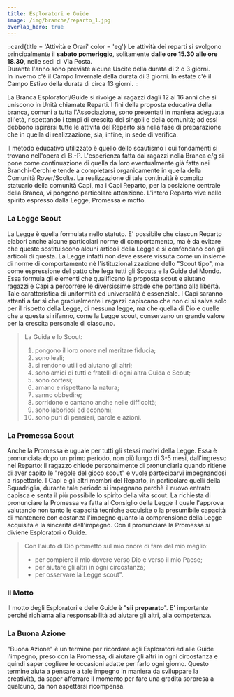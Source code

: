 ```yaml
---
title: Esploratori e Guide
image: /img/branche/reparto_1.jpg
overlap_hero: true
---
```


::card{title = 'Attività e Orari' color = 'eg'}
Le attività dei reparti si svolgono principalmente il **sabato pomeriggio**, solitamente **dalle ore 15.30 alle ore 18.30**, nelle sedi di Via Posta.  
Durante l'anno sono previste alcune Uscite della durata di 2 o 3 giorni.  
In inverno c'è il Campo Invernale della durata di 3 giorni. In estate c'è il Campo Estivo della durata di circa 13 giorni.
::

La Branca Esploratori/Guide si rivolge ai ragazzi dagli 12 ai 16 anni che si uniscono in Unità chiamate Reparti. I fini della proposta educativa della branca, comuni a tutta l'Associazione, sono presentati in maniera adeguata all'età, rispettando i tempi di crescita dei singoli e della comunità; ad essi debbono ispirarsi tutte le attività del Reparto sia nella fase di preparazione che in quella di realizzazione, sia, infine, in sede di verifica.

Il metodo educativo utilizzato è quello dello scautismo i cui fondamenti si trovano nell'opera di B.-P. L'esperienza fatta dai ragazzi nella Branca e/g si pone come continuazione di quella da loro eventualmente già fatta nei Branchi-Cerchi e
tende a completarsi organicamente in quella della Comunità Rover/Scolte. La realizzazione di tale continuità è compito statuario della comunità Capi, ma i Capi Reparto, per la posizione centrale della Branca, vi pongono particolare attenzione. L'intero Reparto vive nello spirito espresso dalla Legge, Promessa e motto.

### La Legge Scout

La Legge è quella formulata nello statuto. E' possibile che ciascun Reparto elabori anche alcune particolari norme di comportamento, ma è da evitare che queste sostituiscono alcuni articoli della Legge e si confondano con gli articoli di
questa. La Legge infatti non deve essere vissuta come un insieme di norme di comportamento nè l'istituzionalizzazione dello "Scout tipo", ma come espressione del patto che lega tutti gli Scouts e la Guide del Mondo. Essa formula gli
elementi che qualificano la proposta scout e aiutano ragazzi e Capi a percorrere le diversissime strade che portano alla libertà. Tale caratteristica di uniformità ed universalità è essenziale. I Capi saranno attenti a far sì che gradualmente i ragazzi capiscano che non ci si salva solo per il rispetto della Legge, di nessuna legge, ma che quella di Dio e quelle che a questa si rifanno, come la Legge scout, conservano un grande valore per la crescita personale di ciascuno.

>La Guida e lo Scout: 
>1. pongono il loro onore nel meritare fiducia;
>2. sono leali;
>3. si rendono utili ed aiutano gli altri;
>4. sono amici di tutti e fratelli di ogni altra Guida e Scout; 
>5. sono cortesi;
>6. amano e rispettano la natura;
>7. sanno obbedire;
>8. sorridono e cantano anche nelle difficoltà;
>9. sono laboriosi ed economi;
>10. sono puri di pensieri, parole e azioni. 
>

### La Promessa Scout

Anche la Promessa è uguale per tutti gli stessi motivi della Legge. Essa è pronunciata dopo un primo periodo, non più lungo di 3-5 mesi, dall'ingresso nel Reparto: il ragazzo chiede personalmente di pronunciarla quando ritiene di aver capito le "regole del gioco scout" e vuole parteciparvi impegnandosi a rispettarle. I Capi e gli altri membri del Reparto, in particolare quelli della Squadriglia, durante tale periodo si impegnano perchè il nuovo entrato capisca e senta il più possibile lo spirito della vita scout.
La richiesta di pronunciare la Promessa va fatta al Consiglio della Legge il quale l'approva valutando non tanto le capacità tecniche acquisite o la presumibile capacità di mantenere con costanza l'impegno quanto la comprensione della Legge acquisita e la sincerità dell'impegno.
Con il pronunciare la Promessa si diviene Esploratori o Guide. 

>Con l'aiuto di Dio prometto sul mio onore di fare del mio meglio:
>- per compiere il mio dovere verso Dio e verso il mio Paese;
>- per aiutare gli altri in ogni circostanza;
>- per osservare la Legge scout". 


### Il Motto
Il motto degli Esploratori e delle Guide è "__sii preparato__". E' importante perché richiama alla responsabilità ad aiutare gli altri, alla competenza. 

### La Buona Azione
"Buona Azione" è un termine per ricordare agli Esploratori ed alle Guide l'impegno, preso con la Promessa, di aiutare gli altri in ogni circostanza e quindi saper cogliere le occasioni adatte per farlo ogni giorno. Questo termine aiuta a pensare a tale impegno in maniera da sviluppare la creatività, da saper afferrare il momento per fare una gradita sorpresa a qualcuno, da non aspettarsi ricompensa.